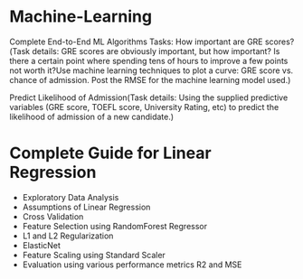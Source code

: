 # Machine-Learning
Complete End-to-End ML Algorithms
Tasks:
How important are GRE scores?(Task details: GRE scores are obviously important, but how important? Is there a certain point where spending tens of hours to improve a few points not worth it?Use machine learning techniques to plot a curve: GRE score vs. chance of admission. Post the RMSE for the machine learning model used.)

Predict Likelihood of Admission(Task details: Using the supplied predictive variables (GRE score, TOEFL score, University Rating, etc) to predict the likelihood of admission of a new candidate.)

# Complete Guide for Linear Regression
- Exploratory Data Analysis
- Assumptions of Linear Regression
- Cross Validation
- Feature Selection using RandomForest Regressor
- L1 and L2 Regularization
- ElasticNet
- Feature Scaling using Standard Scaler
- Evaluation using various performance metrics R2 and MSE
